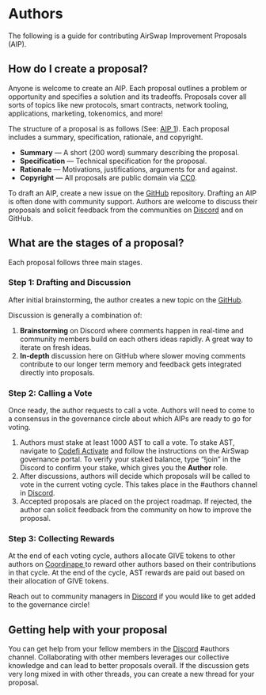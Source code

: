 # Authors

The following is a guide for contributing AirSwap Improvement Proposals \(AIP\).

## How do I create a proposal?

Anyone is welcome to create an AIP. Each proposal outlines a problem or opportunity and specifies a solution and its tradeoffs. Proposals cover all sorts of topics like new protocols, smart contracts, network tooling, applications, marketing, tokenomics, and more!

The structure of a proposal is as follows \(See: [AIP 1](https://github.com/airswap/airswap-aips/issues/1/31)\). Each proposal includes a summary, specification, rationale, and copyright.

- **Summary** — A short \(200 word\) summary describing the proposal.
- **Specification** — Technical specification for the proposal.
- **Rationale** — Motivations, justifications, arguments for and against.
- **Copyright** — All proposals are public domain via [CC0](https://creativecommons.org/publicdomain/zero/1.0/).

To draft an AIP, create a new issue on the [GitHub](https://github.com/airswap/airswap-aips/issues) repository. Drafting an AIP is often done with community support. Authors are welcome to discuss their proposals and solicit feedback from the communities on [Discord](https://chat.airswap.io/) and on GitHub.

## What are the stages of a proposal?

Each proposal follows three main stages.

### Step 1: Drafting and Discussion

After initial brainstorming, the author creates a new topic on the [GitHub](https://github.com/airswap/airswap-aips/issues).

Discussion is generally a combination of:

1. **Brainstorming** on Discord where comments happen in real-time and community members build on each others ideas rapidly. A great way to iterate on fresh ideas.
2. **In-depth** discussion here on GitHub where slower moving comments contribute to our longer term memory and feedback gets integrated directly into proposals.

### Step 2: Calling a Vote

Once ready, the author requests to call a vote. Authors will need to come to a consensus in the governance circle about which AIPs are ready to go for voting.

1. Authors must stake at least 1000 AST to call a vote. To stake AST, navigate to [Codefi Activate](https://activate.codefi.network/staking/airswap/governance) and follow the instructions on the AirSwap governance portal. To verify your staked balance, type “!join” in the Discord to confirm your stake, which gives you the **Author** role.
2. After discussions, authors will decide which proposals will be called to vote in the current voting cycle. This takes place in the \#authors channel in [Discord](https://chat.airswap.io).
3. Accepted proposals are placed on the project roadmap. If rejected, the author can solicit feedback from the community on how to improve the proposal.

### Step 3: Collecting Rewards

At the end of each voting cycle, authors allocate GIVE tokens to other authors on [Coordinape ](https://coordinape.com/)to reward other authors based on their contributions in that cycle. At the end of the cycle, AST rewards are paid out based on their allocation of GIVE tokens.

Reach out to community managers in [Discord](https://chat.airswap.io) if you would like to get added to the governance circle!

## Getting help with your proposal

You can get help from your fellow members in the [Discord](https://chat.airswap.io/) \#authors channel. Collaborating with other members leverages our collective knowledge and can lead to better proposals overall. If the discussion gets very long mixed in with other threads, you can create a new thread for your proposal.
